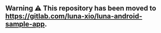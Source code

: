 ## **Warning** ⚠️ This repository has been moved to https://gitlab.com/luna-xio/luna-android-sample-app.
